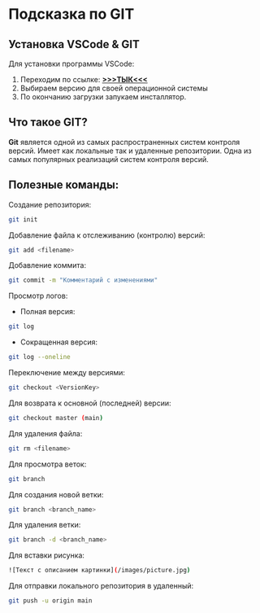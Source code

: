 # Подсказка по GIT

## Установка VSCode & GIT

Для установки программы VSCode: 
1. Переходим по ссылке: [**>>>ТЫК<<<**](https://code.visualstudio.com/download)
2. Выбираем версию для своей операционной системы
3. По окончанию загрузки запукаем инсталлятор.

## Что такое GIT?
**Git** является одной из самых распространенных систем контроля версий. Имеет как локальные так и удаленные репозитории. Одна из самых популярных реализаций систем контроля версий.

## Полезные команды:

Создание репозитория:
```sh
git init
```

Добавление файла к отслеживанию (контролю) версий:
```sh
git add <filename>
```

Добавление коммита:
```sh
git commit -m "Комментарий с изменениями"
```

Просмотр логов:
* Полная версия:
```sh
git log
```
* Сокращенная версия:
```sh
git log --oneline
```

Переключение между версиями:
```sh
git checkout <VersionKey>
```

Для возврата к основной (последней) версии:
```sh
git checkout master (main)
```

Для удаления файла:
```sh
git rm <filename>
```

Для просмотра веток:
```sh
git branch
```
Для создания новой ветки:
```sh
git branch <branch_name>
```

Для удаления ветки:
```sh
git branch -d <branch_name>
```

Для вставки рисунка:
```sh
![Текст с описанием картинки](/images/picture.jpg)
```

Для отправки локального репозитория в удаленный:
```sh
git push -u origin main
```